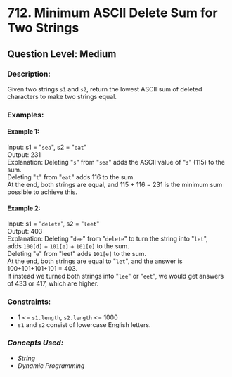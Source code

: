 # 712. Minimum ASCII Delete Sum for Two Strings
## Question Level: Medium
### Description:
Given two strings `s1` and `s2`, return the lowest ASCII sum of deleted characters to make two strings equal.

### Examples:
#### Example 1:

Input: s1 = "`sea`", s2 = "`eat`"  
Output: 231  
Explanation: Deleting "`s`" from "`sea`" adds the ASCII value of "`s`" (115) to the sum.  
Deleting "`t`" from "`eat`" adds 116 to the sum.  
At the end, both strings are equal, and 115 + 116 = 231 is the minimum sum possible to achieve this.  
#### Example 2:

Input: s1 = "`delete`", s2 = "`leet`"  
Output: 403  
Explanation: Deleting "`dee`" from "`delete`" to turn the string into "`let`",  
adds `100[d]` + `101[e]` + `101[e]` to the sum.  
Deleting "`e`" from "leet" adds `101[e]` to the sum.  
At the end, both strings are equal to "`let`", and the answer is 100+101+101+101 = 403.  
If instead we turned both strings into "`lee`" or "`eet`", we would get answers of 433 or 417, which are higher.  

### Constraints:

- 1 <= `s1.length`, `s2.length` <= 1000
- `s1` and `s2` consist of lowercase English letters.

### <i>Concepts Used:
- String
- Dynamic Programming</i>